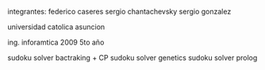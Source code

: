 integrantes:
federico caseres
sergio chantachevsky
sergio gonzalez

universidad catolica asuncion

ing. inforamtica 2009 5to año

sudoku solver bactraking + CP
sudoku solver genetics
sudoku solver prolog